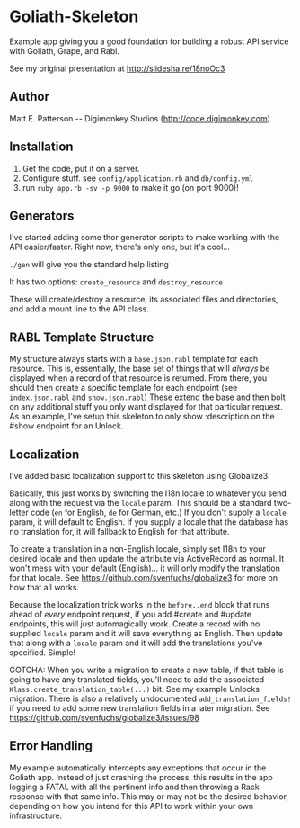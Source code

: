 # Goliath-Skeleton

Example app giving you a good foundation for building a robust API
service with Goliath, Grape, and Rabl.

See my original presentation at http://slidesha.re/18noOc3

## Author

Matt E. Patterson -- Digimonkey Studios (http://code.digimonkey.com)

## Installation

1. Get the code, put it on a server.
2. Configure stuff. see `config/application.rb` and `db/config.yml`
3. run `ruby app.rb -sv -p 9000` to make it go (on port 9000)!

## Generators

I've started adding some thor generator scripts to make working with the API easier/faster. Right now, there's only one, but it's cool...

`./gen` will give you the standard help listing

It has two options: `create_resource` and `destroy_resource`

These will create/destroy a resource, its associated files and directories, and add a mount line to the API class.

## RABL Template Structure

My structure always starts with a `base.json.rabl` template for each resource. This is, essentially, the base set of things that will _always_ be displayed when a record of that resource is returned. From there, you should then create a specific template for each endpoint (see `index.json.rabl` and `show.json.rabl`) These extend the base and then bolt on any additional stuff you only want displayed for that particular request. As an example, I've setup this skeleton to only show :description on the #show endpoint for an Unlock.

## Localization

I've added basic localization support to this skeleton using Globalize3.

Basically, this just works by switching the I18n locale to whatever you send along with the request via the `locale` param. This should be a standard two-letter code (`en` for English, `de` for German, etc.) If you don't supply a `locale` param, it will default to English. If you supply a locale that the database has no translation for, it will fallback to English for that attribute.

To create a translation in a non-English locale, simply set I18n to your desired locale and then update the attribute via ActiveRecord as normal. It won't mess with your default (English)... it will only modify the translation for that locale. See https://github.com/svenfuchs/globalize3 for more on how that all works.

Because the localization trick works in the `before..end` block that runs ahead of _every_ endpoint request, if you add #create and #update endpoints, this will just automagically work. Create a record with no supplied `locale` param and it will save everything as English. Then update that along with a `locale` param and it will add the translations you've specified. Simple!

GOTCHA: When you write a migration to create a new table, if that table is going to have any translated fields, you'll need to add the associated `Klass.create_translation_table(...)` bit. See my example Unlocks migration. There is also a relatively undocumented `add_translation_fields!` if you need to add some new translation fields in a later migration. See https://github.com/svenfuchs/globalize3/issues/98

## Error Handling

My example automatically intercepts any exceptions that occur in the Goliath app. Instead of just crashing the process, this results in the app logging a FATAL with all the pertinent info and then throwing a Rack response with that same info. This may or may not be the desired behavior, depending on how you intend for this API to work within your own infrastructure.